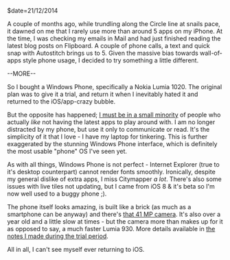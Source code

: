 $date=21/12/2014

A couple of months ago, while trundling along the Circle line at snails pace, it dawned on me that I rarely use more than around 5 apps on my iPhone. At the time, I was checking my emails in Mail and had just finished reading the latest blog posts on Flipboard. A couple of phone calls, a text and quick snap with Autostitch brings us to 5. Given the massive bias towards wall-of-apps style phone usage, I decided to try something a little different.

--MORE--

So I bought a Windows Phone, specifically a Nokia Lumia 1020. The original plan was to give it a trial, and return it when I inevitably hated it and returned to the iOS/app-crazy bubble.

But the opposite has happened; [I must be in a small minority](http://www.theverge.com/2014/12/11/7377021/ive-given-up-on-windows-phone) of people who actually _like_ not having the latest apps to play around with. I am no longer distracted by my phone, but use it only to communicate or read. It's the simplicity of it that I love - I have my laptop for tinkering. This is further exaggerated by the stunning Windows Phone interface, which is definitely the most usable "phone" OS I've seen yet.

As with all things, Windows Phone is not perfect - Internet Explorer (true to it's desktop counterpart) cannot render fonts smoothly. Ironically, despite my general dislike of extra apps, I miss Citymapper _a lot_. There's also some issues with live tiles not updating, but I came from iOS 8 & it's beta so I'm now well used to a buggy phone ;).

The phone itself looks amazing, is built like a brick (as much as a smartphone can be anyway) and there's [that 41 MP camera](http://connect.dpreview.com/post/5234892048/nokia-lumia-1020-camera-review). It's also over a year old and a little slow at times - but the camera more than makes up for it as opposed to say, a much faster Lumia 930. More details available in [the notes I made during the trial period]($=url/pages/iPhone\_to\_Lumia/).

All in all, I can't see myself ever returning to iOS. 
